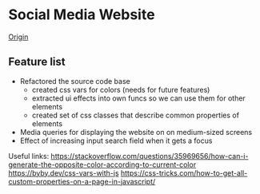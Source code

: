 
# Social Media Website

[Origin](https://www.youtube.com/watch?v=0ihPVIrf_Dw)

## Feature list

- Refactored the source code base
    - created css vars for colors (needs for future features)
    - extracted ui effects into own funcs so we can use them for other elements
    - created set of css classes that describe common properties of elements
- Media queries for displaying the website on on medium-sized screens
- Effect of increasing input search field when it gets a focus


Useful links:
https://stackoverflow.com/questions/35969656/how-can-i-generate-the-opposite-color-according-to-current-color
https://byby.dev/css-vars-with-js
https://css-tricks.com/how-to-get-all-custom-properties-on-a-page-in-javascript/
